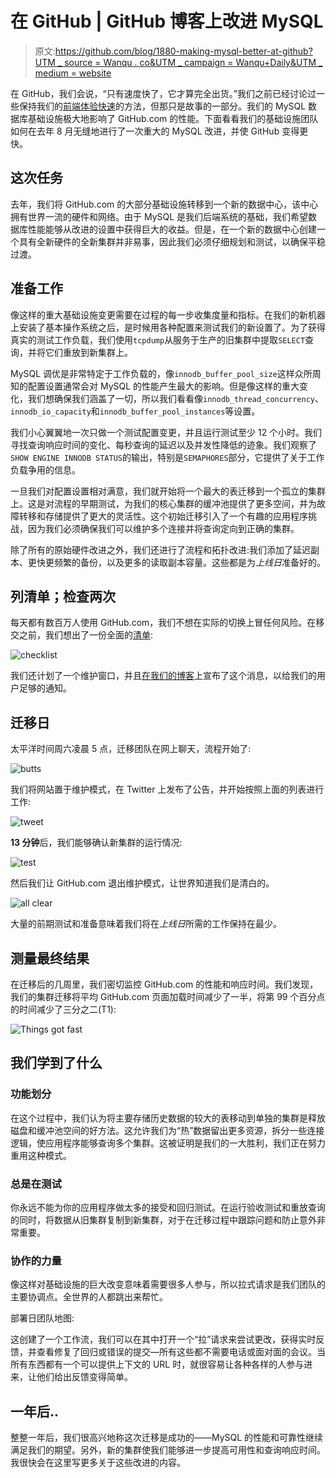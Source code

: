 # 在 GitHub | GitHub 博客上改进 MySQL

> 原文:[https://github.com/blog/1880-making-mysql-better-at-github?UTM _ source = Wanqu . co&UTM _ campaign = Wanqu+Daily&UTM _ medium = website](https://github.com/blog/1880-making-mysql-better-at-github?utm_source=wanqu.co&utm_campaign=Wanqu+Daily&utm_medium=website)

<main role="main" id="post-31688" class="col-12 col-lg-7 post__content col-md-8 post-31688 post type-post status-publish format-standard hentry category-engineering">

在 GitHub，我们会说，“只有速度快了，它才算完全出货。”我们之前已经讨论过一些保持我们的[前端体验快速](https://github.com/blog/1756-optimizing-large-selector-sets)的方法，但那只是故事的一部分。我们的 MySQL 数据库基础设施极大地影响了 GitHub.com 的性能。下面看看我们的基础设施团队如何在去年 8 月无缝地进行了一次重大的 MySQL 改进，并使 GitHub 变得更快。

## 这次任务

去年，我们将 GitHub.com 的大部分基础设施转移到一个新的数据中心，该中心拥有世界一流的硬件和网络。由于 MySQL 是我们后端系统的基础，我们希望数据库性能能够从改进的设置中获得巨大的收益。但是，在一个新的数据中心创建一个具有全新硬件的全新集群并非易事，因此我们必须仔细规划和测试，以确保平稳过渡。

## 准备工作

像这样的重大基础设施变更需要在过程的每一步收集度量和指标。在我们的新机器上安装了基本操作系统之后，是时候用各种配置来测试我们的新设置了。为了获得真实的测试工作负载，我们使用`tcpdump`从服务于生产的旧集群中提取`SELECT`查询，并将它们重放到新集群上。

MySQL 调优是非常特定于工作负载的，像`innodb_buffer_pool_size`这样众所周知的配置设置通常会对 MySQL 的性能产生最大的影响。但是像这样的重大变化，我们想确保我们涵盖了一切，所以我们看看像`innodb_thread_concurrency`、`innodb_io_capacity`和`innodb_buffer_pool_instances`等设置。

我们小心翼翼地一次只做一个测试配置变更，并且运行测试至少 12 个小时。我们寻找查询响应时间的变化、每秒查询的延迟以及并发性降低的迹象。我们观察了`SHOW ENGINE INNODB STATUS`的输出，特别是`SEMAPHORES`部分，它提供了关于工作负载争用的信息。

一旦我们对配置设置相对满意，我们就开始将一个最大的表迁移到一个孤立的集群上。这是对流程的早期测试，为我们的核心集群的缓冲池提供了更多空间，并为故障转移和存储提供了更大的灵活性。这个初始迁移引入了一个有趣的应用程序挑战，因为我们必须确保我们可以维护多个连接并将查询定向到正确的集群。

除了所有的原始硬件改进之外，我们还进行了流程和拓扑改进:我们添加了延迟副本、更快更频繁的备份，以及更多的读取副本容量。这些都是为*上线日*准备好的。

## 列清单；检查两次

每天都有数百万人使用 GitHub.com，我们不想在实际的切换上冒任何风险。在移交之前，我们想出了一份全面的[清单](https://help.github.com/articles/writing-on-github#task-lists):

![checklist](../Images/dc91124dfa13c39b0a479909d6ac3751.png)

我们还计划了一个维护窗口，并且[在我们的博客](https://github.com/blog/1603-site-maintenance-august-31st-2013)上宣布了这个消息，以给我们的用户足够的通知。

## 迁移日

太平洋时间周六凌晨 5 点，迁移团队在网上聊天，流程开始了:

![butts](../Images/50a360bb0acdcf55747cd981ff841701.png)

我们将网站置于维护模式，在 Twitter 上发布了公告，并开始按照上面的列表进行工作:

![tweet](../Images/eab8724bdd4c2b21c3365073771fc851.png)

**13 分钟**后，我们能够确认新集群的运行情况:

![test](../Images/7b901cf7f8c2699f5cdfc6bd140b6c22.png)

然后我们让 GitHub.com 退出维护模式，让世界知道我们是清白的。

![all clear](../Images/8eea1b9d29e23515d26a28f446de7ed7.png)

大量的前期测试和准备意味着我们将在*上线日*所需的工作保持在最少。

## 测量最终结果

在迁移后的几周里，我们密切监控 GitHub.com 的性能和响应时间。我们发现，我们的集群迁移将平均 GitHub.com 页面加载时间减少了一半，将第 99 个百分点的时间减少了三分之二(T1):

![Things got fast](../Images/43dd6170ca432e8919a3fbe70f0ec796.png)

## 我们学到了什么

### 功能划分

在这个过程中，我们认为将主要存储历史数据的较大的表移动到单独的集群是释放磁盘和缓冲池空间的好方法。这允许我们为“热”数据留出更多资源，拆分一些连接逻辑，使应用程序能够查询多个集群。这被证明是我们的一大胜利，我们正在努力重用这种模式。

### 总是在测试

你永远不能为你的应用程序做太多的接受和回归测试。在运行验收测试和重放查询的同时，将数据从旧集群复制到新集群，对于在迁移过程中跟踪问题和防止意外非常重要。

### 协作的力量

像这样对基础设施的巨大改变意味着需要很多人参与，所以拉式请求是我们团队的主要协调点。全世界的人都跳出来帮忙。

部署日团队地图:

这创建了一个工作流，我们可以在其中打开一个“拉”请求来尝试更改，获得实时反馈，并查看修复了回归或错误的提交—所有这些都不需要电话或面对面的会议。当所有东西都有一个可以提供上下文的 URL 时，就很容易让各种各样的人参与进来，让他们给出反馈变得简单。

## 一年后..

整整一年后，我们很高兴地称这次迁移是成功的——MySQL 的性能和可靠性继续满足我们的期望。另外，新的集群使我们能够进一步提高可用性和查询响应时间。我很快会在这里写更多关于这些改进的内容。

</main>